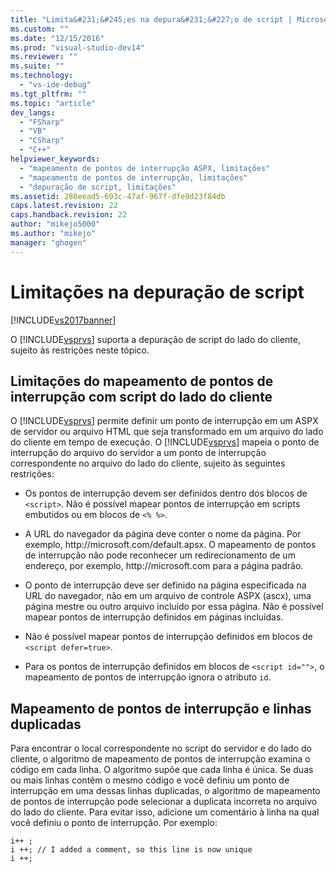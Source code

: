 ```yaml
---
title: "Limita&#231;&#245;es na depura&#231;&#227;o de script | Microsoft Docs"
ms.custom: ""
ms.date: "12/15/2016"
ms.prod: "visual-studio-dev14"
ms.reviewer: ""
ms.suite: ""
ms.technology: 
  - "vs-ide-debug"
ms.tgt_pltfrm: ""
ms.topic: "article"
dev_langs: 
  - "FSharp"
  - "VB"
  - "CSharp"
  - "C++"
helpviewer_keywords: 
  - "mapeamento de pontos de interrupção ASPX, limitações"
  - "mapeamento de pontos de interrupção, limitações"
  - "depuração de script, limitações"
ms.assetid: 280eead5-693c-47af-967f-dfe9d23f84db
caps.latest.revision: 22
caps.handback.revision: 22
author: "mikejo5000"
ms.author: "mikejo"
manager: "ghogen"
---
```

# Limita&#231;&#245;es na depura&#231;&#227;o de script
[!INCLUDE[vs2017banner](../code-quality/includes/vs2017banner.md)]

O [!INCLUDE[vsprvs](../code-quality/includes/vsprvs_md.md)] suporta a depuração de script do lado do cliente, sujeito às restrições neste tópico.  
  
## Limitações do mapeamento de pontos de interrupção com script do lado do cliente  
 O [!INCLUDE[vsprvs](../code-quality/includes/vsprvs_md.md)] permite definir um ponto de interrupção em um ASPX de servidor ou arquivo HTML que seja transformado em um arquivo do lado do cliente em tempo de execução.  O [!INCLUDE[vsprvs](../code-quality/includes/vsprvs_md.md)] mapeia o ponto de interrupção do arquivo do servidor a um ponto de interrupção correspondente no arquivo do lado do cliente, sujeito às seguintes restrições:  
  
-   Os pontos de interrupção devem ser definidos dentro dos blocos de `<script>`.  Não é possível mapear pontos de interrupção em scripts embutidos ou em blocos de `<% %>`.  
  
-   A URL do navegador da página deve conter o nome da página.  Por exemplo, http:\/\/microsoft.com\/default.apsx.  O mapeamento de pontos de interrupção não pode reconhecer um redirecionamento de um endereço, por exemplo, http:\/\/microsoft.com para a página padrão.  
  
-   O ponto de interrupção deve ser definido na página especificada na URL do navegador, não em um arquivo de controle ASPX \(ascx\), uma página mestre ou outro arquivo incluído por essa página.  Não é possível mapear pontos de interrupção definidos em páginas incluídas.  
  
-   Não é possível mapear pontos de interrupção definidos em blocos de `<script defer=true>`.  
  
-   Para os pontos de interrupção definidos em blocos de `<script id="">`, o mapeamento de pontos de interrupção ignora o atributo `id`.  
  
## Mapeamento de pontos de interrupção e linhas duplicadas  
 Para encontrar o local correspondente no script do servidor e do lado do cliente, o algoritmo de mapeamento de pontos de interrupção examina o código em cada linha.  O algoritmo supõe que cada linha é única.  Se duas ou mais linhas contêm o mesmo código e você definiu um ponto de interrupção em uma dessas linhas duplicadas, o algoritmo de mapeamento de pontos de interrupção pode selecionar a duplicata incorreta no arquivo do lado do cliente.  Para evitar isso, adicione um comentário à linha na qual você definiu o ponto de interrupção.  Por exemplo:  
  
```  
i++ ;  
i ++; // I added a comment, so this line is now unique  
i ++;  
```